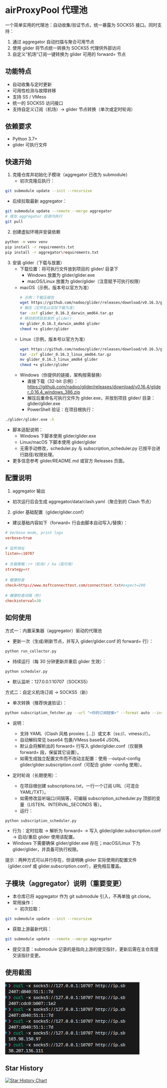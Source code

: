 # airProxyPool 代理池

一个简单实用的代理池：自动收集/验证节点，统一暴露为 SOCKS5 接口。同时支持：

1) 通过 aggregator 自动扫描与聚合可用节点
2) 使用 glider 将节点统一转换为 SOCKS5 代理供外部访问
3) 自定义“机场”订阅一键转换为 glider 可用的 forward= 节点

## 功能特点

- 自动收集与定时更新
- 可用性检测与故障转移
- 支持 SS / VMess
- 统一的 SOCKS5 访问接口
- 支持自定义订阅（机场）→ glider 节点转换（单次或定时轮询）

## 依赖要求

- Python 3.7+
- glider 可执行文件

## 快速开始

1. 克隆仓库并初始化子模块（aggregator 已改为 submodule）
   - 初次克隆后执行：
```bash
git submodule update --init --recursive
```
   - 后续拉取最新 aggregator：
```bash
git submodule update --remote --merge aggregator
# 或在 aggregator 目录内执行
git pull
```

2. 创建虚拟环境并安装依赖
```bash
python -m venv venv
pip install -r requirements.txt
pip install -r aggregator\requirements.txt
```

3. 安装 glider（下载与放置）
   - 下载位置：将可执行文件放到项目的 glider/ 目录下
     - Windows 放置为 glider/glider.exe
     - macOS/Linux 放置为 glider/glider（注意赋予可执行权限）
   - macOS（示例，版本号以官方为准）
     ```bash
     # 示例：下载压缩包
     wget https://github.com/nadoo/glider/releases/download/v0.16.3/glider_0.16.3_macos_amd64.tar.gz
     # 解压（文件名以实际下载为准）
     tar -zxf glider_0.16.3_darwin_amd64.tar.gz
     # 移动到项目目录的 glider/
     mv glider_0.16.3_darwin_amd64 glider
     chmod +x glider/glider
     ```
   - Linux（示例，版本号以官方为准）
     ```bash
     wget https://github.com/nadoo/glider/releases/download/v0.16.3/glider_0.16.3_linux_amd64.tar.gz
     tar -zxf glider_0.16.3_linux_amd64.tar.gz
     mv glider_0.16.3_linux_amd64 glider
     chmod +x glider/glider
     ```
   - Windows（你提供的链接，架构按需替换）
     - 直接下载（32-bit 示例）：
       https://github.com/nadoo/glider/releases/download/v0.16.4/glider_0.16.4_windows_386.zip
     - 解压后重命名可执行文件为 glider.exe，并放到项目 glider/ 目录：glider/glider.exe
     - PowerShell 验证：在项目根执行：
```bash
./glider/glider.exe -h
```
   - 脚本适配说明：
     - Windows 下脚本使用 glider/glider.exe
     - Linux/macOS 下脚本使用 glider/glider
     - 无需手动修改，scheduler.py 与 subscription_scheduler.py 已按平台进行路径/权限处理。
   - 更多信息参考 glider/README.md 或官方 Releases 页面。

## 配置说明

1) aggregator 输出
- 初次运行后会生成 aggregator/data/clash.yaml（聚合到的 Clash 节点）

2) glider 基础配置（glider/glider.conf）
- 建议基础内容如下（forward= 行会由脚本自动写入/替换）：

```conf
# Verbose mode, print logs
verbose=true

# 监听地址
listen=:10707

# 负载策略：rr（轮询）/ ha（高可用）
strategy=rr

# 健康检查
check=http://www.msftconnecttest.com/connecttest.txt#expect=200

# 健康检查间隔（秒）
checkinterval=30
```

## 如何使用

方式一：内置采集器（aggregator）驱动的代理池
- 更新一次（生成/刷新节点，并写入 glider/glider.conf 的 forward= 行）：
```bash
python run_collector.py
```
- 持续运行（每 30 分钟更新并重启 glider 生效）：
```bash
python scheduler.py
```
- 默认监听：127.0.0.1:10707（SOCKS5）

方式二：自定义机场订阅 → SOCKS5（新）
- 单次转换（推荐快速验证）：
```bash
python subscription_fetcher.py --url "<你的订阅链接>" --format auto --install-to-main-config
```
  - 说明：
    - 支持 YAML（Clash 风格 proxies: [...]）或文本（ss://、vmess://）。
    - 自动解码常见 base64 包裹/VMess base64 JSON。
    - 默认会将解析出的 forward= 行写入 glider/glider.conf（仅替换 forward= 段，保留其它设置）。
    - 如需生成独立配置文件而不改动主配置：使用 --output-config glider/glider.subscription.conf（可配合 glider -config 使用）。

- 定时轮询（长期使用）：
  - 在项目根创建 subscriptions.txt，一行一个订阅 URL（可混合 YAML/TXT）。
  - 如需修改监听端口/间隔等，可编辑 subscription_scheduler.py 顶部的变量（LISTEN、INTERVAL_SECONDS 等）。
  - 运行：
```bash
python subscription_scheduler.py
```
  - 行为：定时拉取 → 解析为 forward= → 写入 glider/glider.subscription.conf → 启动/重启 glider 使用该配置。
  - Windows 下需要确保 glider/glider.exe 存在；macOS/Linux 下为 glider/glider，并具备可执行权限。

提示：两种方式可以并行存在，但请明确 glider 实际使用的配置文件（glider.conf 或 glider.subscription.conf），避免相互覆盖。

## 子模块（aggregator）说明（重要变更）

- 本仓库已将 aggregator 作为 git submodule 引入，不再单独 git clone。
- 常用操作：
  - 初次拉取：
```bash
git submodule update --init --recursive
```
  - 获取上游最新代码：
```bash
git submodule update --remote --merge aggregator
```
  - 提交注意：submodule 记录的是指向上游的提交指针，更新后需在主仓库提交该指针变更。

## 使用截图

![proxy_config](docs/images/use.png)

## Star History

[![Star History Chart](https://api.star-history.com/svg?repos=langchou/airProxyPool&type=Date)](https://star-history.com/#langchou/airProxyPool&Date)
